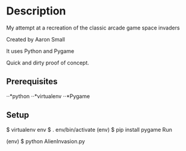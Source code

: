 # Description

My attempt at a recreation of the classic arcade game space invaders

Created by Aaron Small

It uses Python and Pygame

Quick and dirty proof of concept.

## Prerequisites

  ⋅⋅*python
  ⋅⋅*virtualenv
  ⋅⋅*Pygame

## Setup

  $ virtualenv env
  $ . env/bin/activate
  (env) $ pip install pygame
  Run

  (env) $ python AlienInvasion.py
